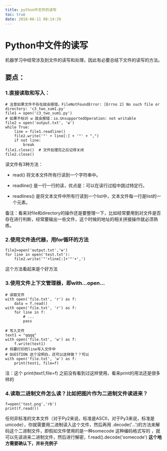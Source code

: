 ```yaml
---
title: python中文件的读写
toc: true
date: 2018-06-11 08:14:29
---
```

# Python中文件的读写

机器学习中经常涉及到文件的读写和处理，因此有必要总结下文件的读写的方法。


## 要点：

### 1.直接读取和写入：




    # 注意如果文件不存在就会报错，FileNotFoundError: [Errno 2] No such file or directory: 'c3_two_sum1.py'
    file1 = open('c3_two_sum1.py')
    # 如果不标识 w 就会报错：io.UnsupportedOperation: not writable
    file2 = open('output.txt', 'w')
    while True:
        line = file1.readline()
        file2.write('"' + line[:] + '"' + ",")
        if not line:
            break
    file1.close()  # 文件处理完之后记得关闭
    file2.close()


读文件有3种方法：




  * read() 将文本文件所有行读到一个字符串中。


  * readline() 是一行一行的读，优点是：可以在读行过程中跳过特定行。


  * readlines() 是将文本文件中所有行读到一个list中，文本文件每一行是list的一个元素。


备注：看来对file和directory的操作还是要整理一下，比如经常要用到对文件是否存在进行判断，经常要输出一些文件，这个时候的地址的相关拼接操作就必须熟练。


### 2.使用文件迭代器，用for循环的方法




    file2=open('output.txt','w')
    for line in open('test.txt'):
        file2.write('"'+line[:]+'"'+',')


这个方法看起来是个好方法


### 3.使用文件上下文管理器，即with...open...




    # 读取文件
    with open('file.txt', 'r') as f:
        data = f.read()
    with open('file.txt', 'r') as f:
        for line in f:
            # ...
            pass

    # 写入文件
    text1 = "qqqq"
    with open('file.txt', 'w') as f:
        f.write(text1)
    # 将要打印的line写入文件中
    # QUESTION 这个没明白，还可以这样做？？可以
    with open('file.txt', 'w') as f:
        print(text1, file=f)


注：这个 print(text1,file=f) 之前没有看到过这样使用，看来print的用法还是很多样的


### 4.读取二进制文件怎么读？比如把图片作为二进制文件读进来？




    f=open('test.png','rb')
    print(f.read())


任何非标准的文本文件（对于Py2来说，标准是ASCII，对于Py3来说，标准是unicode），你就需要用二进制读入这个文件，然后再用 .decode('...')的方法来解码这个二进制文件，即假如文件使用的是一种somecode 这种编码格式写的 ，就可以先读进来二进制文件，然后进行解密，f.read().decode('somecode') **这个地方需要确认下，并补充例子**
